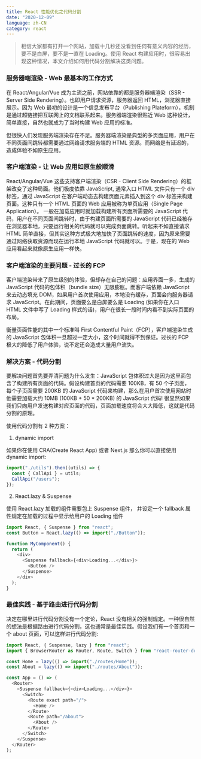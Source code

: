 ```yaml
---
title: React 性能优化之代码分割
date: "2020-12-09"
language: zh-CN
category: react
---
```


> 相信大家都有打开一个网站，加载十几秒还没看到任何有意义内容的经历，要不是白屏，要不是一直在 Loading。使用 React 构建应用时，很容易出现这种情况，本文介绍如何用代码分割解决这类问题。

### 服务器端渲染 - Web 最基本的工作方式

在 React/Angular/Vue 成为主流之前，网站依靠的都是服务器端渲染（SSR - Server Side Rendering）。也即用户请求资源，服务器返回 HTML，浏览器直接展示。因为 Web 最初的设计是一个信息发布平台（Publishing Plateform），机制是通过超链接把互联网上的文档联系起来。服务器端渲染很贴近 Web 这种设计，简单直接，自然也就成为了当时构建 Web 应用的标准。

但很快人们发现服务端渲染存在不足。服务器端渲染是典型的多页面应用，用户在不同页面间跳转都需要通过网络请求服务端的 HTML 资源。而网络是有延迟的，造成体验不如原生应用。

### 客户端渲染 - 让 Web 应用如原生般顺滑

React/Angular/Vue 这些支持客户端渲染（CSR - Client Side Rendering）的框架改变了这种局面。他们极度依靠 JavaScript, 通常入口 HTML 文件只有一个 div 标签，通过 JavaScript 在客户端动态去构建页面元素插入到这个 div 标签来构建页面。这种只有一个 HTML 页面的 Web 应用被称为单页应用（Single Page Application）。 一般在加载应用时就加载构建所有页面所需要的 JavaScript 代码，用户在不同页面间跳转时，由于构建页面所需要的 JavaScript 代码已经被存在浏览器本地，只要运行相关的代码就可以完成页面跳转。听起来不如直接请求 HTML 简单直接，但其实这种方式极大地加快了页面跳转的速度，因为原来需要通过网络获取资源而现在运行本地 JavaScript 代码就可以。于是，现在的 Web 应用看起来就像原生应用一样快。

### 客户端渲染的主要问题 - 过长的 FCP

客户端渲染带来了原生级别的体验，但却存在自己的问题：应用界面一多，生成的 JavaScript 代码的包体积（bundle size）无限膨胀。而客户端依赖 JavaScript 来去动态填充 DOM，如果用户首次使用应用，本地没有缓存，页面会向服务器请求 JavaScript。在此期间，页面要么是白屏要么是 Loading (如果你在入口 HTML 文件中写了 Loading 样式的话)，用户在很长一段时间内看不到实际页面的布局。

衡量页面性能的其中一个标准叫 First Contentful Paint（FCP），客户端渲染生成的 JavaScript 包体积一旦超过一定大小，这个时间就得不到保证。过长的 FCP 极大的降低了用户体验，说不定还会造成大量用户流失。

### 解决方案 - 代码分割

要解决问题首先要弄清问题为什么发生：JavaScript 包体积过大是因为这里面包含了构建所有页面的代码。假设构建首页的代码需要 100KB，有 50 个子页面，每个子页面需要 200KB 的 JavaScript 代码来构建，那么在用户首次使用网站时他需要加载大约 10MB (100KB + 50 \* 200KB) 的 JavaScript 代码! 很显然如果我们只向用户发送构建对应页面的代码，页面加载速度将会大大降低，这就是代码分割的原理。

使用代码分割有 2 种方案：

1. dynamic import

如果你在使用 CRA(Create React App) 或者 Next.js 那么你可以直接使用 dynamic import:

```javascript
import("./utils").then((utils) => {
  const { CallApi } = utils;
  CallApi("/users");
});
```

2. React.lazy & Suspense

使用 React.lazy 加载的组件需要包上 Suspense 组件， 并设定一个 fallback 属性规定在加载的过程中显示给用户的 Loading 组件

```javascript
import React, { Suspense } from "react";
const Button = React.lazy(() => import("./Button"));

function MyComponent() {
  return (
    <div>
      <Suspense fallback={<div>Loading...</div>}>
        <Button />
      </Suspense>
    </div>
  );
}
```

### 最佳实践 - 基于路由进行代码分割

决定在哪里进行代码分割没有一个定论，React 没有相关的强制规定。一种很自然的想法是根据路由进行代码分割，这也通常是最佳实践。假设我们有一个首页和一个 about 页面，可以这样进行代码分割:

```javascript
import React, { Suspense, lazy } from "react";
import { BrowserRouter as Router, Route, Switch } from "react-router-dom";

const Home = lazy(() => import("./routes/Home"));
const About = lazy(() => import("./routes/About"));

const App = () => (
  <Router>
    <Suspense fallback={<div>Loading...</div>}>
      <Switch>
        <Route exact path="/">
          <Home />
        </Route>
        <Route path="/about">
          <About />
        </Route>
      </Switch>
    </Suspense>
  </Router>
);
```
